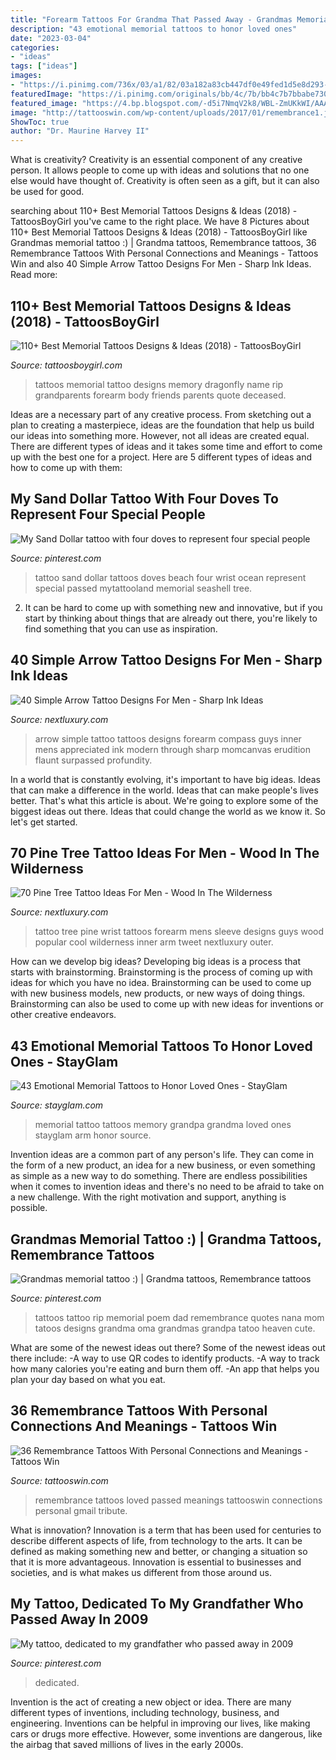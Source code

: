 ```yaml
---
title: "Forearm Tattoos For Grandma That Passed Away - Grandmas Memorial Tattoo :)"
description: "43 emotional memorial tattoos to honor loved ones"
date: "2023-03-04"
categories:
- "ideas"
tags: ["ideas"]
images:
- "https://i.pinimg.com/736x/03/a1/82/03a182a83cb447df0e49fed1d5e8d293--beach-tattoos-ocean-tattoos.jpg?b=t"
featuredImage: "https://i.pinimg.com/originals/bb/4c/7b/bb4c7b7bbabe7300ace8158f82de3bb8.jpg"
featured_image: "https://4.bp.blogspot.com/-d5i7NmqV2k8/WBL-ZmUKkWI/AAAAAAAABxA/Te0KsgHOq0I5-UibHEEX3owL6matsJ-gACLcB/s1600/dragonfly%2Bmemorial%2Btattoos.JPG"
image: "http://tattooswin.com/wp-content/uploads/2017/01/remembrance1.jpg"
ShowToc: true
author: "Dr. Maurine Harvey II"
---
```



What is creativity?
Creativity is an essential component of any creative person. It allows people to come up with ideas and solutions that no one else would have thought of. Creativity is often seen as a gift, but it can also be used for good.

	

		
searching about 110+ Best Memorial Tattoos Designs &amp; Ideas (2018) - TattoosBoyGirl you've came to the right place. We have 8 Pictures about 110+ Best Memorial Tattoos Designs &amp; Ideas (2018) - TattoosBoyGirl like Grandmas memorial tattoo :) | Grandma tattoos, Remembrance tattoos, 36 Remembrance Tattoos With Personal Connections and Meanings - Tattoos Win and also 40 Simple Arrow Tattoo Designs For Men - Sharp Ink Ideas. Read more:
		
    
## 110+ Best Memorial Tattoos Designs &amp; Ideas (2018) - TattoosBoyGirl

<img loading=lazy src="https://4.bp.blogspot.com/-d5i7NmqV2k8/WBL-ZmUKkWI/AAAAAAAABxA/Te0KsgHOq0I5-UibHEEX3owL6matsJ-gACLcB/s1600/dragonfly%2Bmemorial%2Btattoos.JPG" onerror="this.onerror=null;this.src='https://tse1.mm.bing.net/th?id=OIP.6eLVpLLye_tnjXragkwr5QHaHL&amp;pid=15.1';" alt="110+ Best Memorial Tattoos Designs &amp; Ideas (2018) - TattoosBoyGirl">

_Source: tattoosboygirl.com_

>tattoos memorial tattoo designs memory dragonfly name rip grandparents forearm body friends parents quote deceased. 

	

Ideas are a necessary part of any creative process. From sketching out a plan to creating a masterpiece, ideas are the foundation that help us build our ideas into something more. However, not all ideas are created equal. There are different types of ideas and it takes some time and effort to come up with the best one for a project. Here are 5 different types of ideas and how to come up with them: 

    
## My Sand Dollar Tattoo With Four Doves To Represent Four Special People

<img loading=lazy src="https://i.pinimg.com/736x/03/a1/82/03a182a83cb447df0e49fed1d5e8d293--beach-tattoos-ocean-tattoos.jpg?b=t" onerror="this.onerror=null;this.src='https://tse1.mm.bing.net/th?id=OIP.J30hjbMyDTg40S2L_LCNEAHaJ7&amp;pid=15.1';" alt="My Sand Dollar tattoo with four doves to represent four special people">

_Source: pinterest.com_

>tattoo sand dollar tattoos doves beach four wrist ocean represent special passed mytattooland memorial seashell tree. 

	

2. It can be hard to come up with something new and innovative, but if you start by thinking about things that are already out there, you're likely to find something that you can use as inspiration. 

    
## 40 Simple Arrow Tattoo Designs For Men - Sharp Ink Ideas

<img loading=lazy src="http://nextluxury.com/wp-content/uploads/compass-arrow-guys-simple-inner-forearm-tattoo.jpg" onerror="this.onerror=null;this.src='https://tse2.mm.bing.net/th?id=OIP.Bdgi0eSSmNAs9C0UBY5QjQHaHa&amp;pid=15.1';" alt="40 Simple Arrow Tattoo Designs For Men - Sharp Ink Ideas">

_Source: nextluxury.com_

>arrow simple tattoo tattoos designs forearm compass guys inner mens appreciated ink modern through sharp momcanvas erudition flaunt surpassed profundity. 

	

In a world that is constantly evolving, it's important to have big ideas. Ideas that can make a difference in the world. Ideas that can make people's lives better. That's what this article is about. We're going to explore some of the biggest ideas out there. Ideas that could change the world as we know it. So let's get started.

    
## 70 Pine Tree Tattoo Ideas For Men - Wood In The Wilderness

<img loading=lazy src="http://nextluxury.com/wp-content/uploads/popular-mens-pine-tree-tattoo-on-the-wrist.jpg" onerror="this.onerror=null;this.src='https://tse4.mm.bing.net/th?id=OIP._VuPDaAsjyh56bk63LsHPQAAAA&amp;pid=15.1';" alt="70 Pine Tree Tattoo Ideas For Men - Wood In The Wilderness">

_Source: nextluxury.com_

>tattoo tree pine wrist tattoos forearm mens sleeve designs guys wood popular cool wilderness inner arm tweet nextluxury outer. 

	

How can we develop big ideas?
Developing big ideas is a process that starts with brainstorming. Brainstorming is the process of coming up with ideas for which you have no idea. Brainstorming can be used to come up with new business models, new products, or new ways of doing things. Brainstorming can also be used to come up with new ideas for inventions or other creative endeavors.

    
## 43 Emotional Memorial Tattoos To Honor Loved Ones - StayGlam

<img loading=lazy src="https://stayglam.com/wp-content/uploads/2017/05/marcovolontieri_tattoo_17267757_137721776754524_4226180233658630144_nresize.jpg" onerror="this.onerror=null;this.src='https://tse3.mm.bing.net/th?id=OIP.Oi_XgHvWGeCXQLPZAKfQdgHaHa&amp;pid=15.1';" alt="43 Emotional Memorial Tattoos to Honor Loved Ones - StayGlam">

_Source: stayglam.com_

>memorial tattoo tattoos memory grandpa grandma loved ones stayglam arm honor source. 

	

Invention ideas are a common part of any person's life. They can come in the form of a new product, an idea for a new business, or even something as simple as a new way to do something. There are endless possibilities when it comes to invention ideas and there's no need to be afraid to take on a new challenge. With the right motivation and support, anything is possible.

    
## Grandmas Memorial Tattoo :) | Grandma Tattoos, Remembrance Tattoos

<img loading=lazy src="https://i.pinimg.com/736x/bc/c6/2a/bcc62a9a61c6a8423f27af3e3f971034--rip-tattoo-tatoo.jpg" onerror="this.onerror=null;this.src='https://tse4.mm.bing.net/th?id=OIP.-eaRdJe9R2ELZDpeO8fL_AHaHa&amp;pid=15.1';" alt="Grandmas memorial tattoo :) | Grandma tattoos, Remembrance tattoos">

_Source: pinterest.com_

>tattoos tattoo rip memorial poem dad remembrance quotes nana mom tatoos designs grandma oma grandmas grandpa tatoo heaven cute. 

	

What are some of the newest ideas out there?
Some of the newest ideas out there include: 
-A way to use QR codes to identify products. 
-A way to track how many calories you're eating and burn them off. 
-An app that helps you plan your day based on what you eat.

    
## 36 Remembrance Tattoos With Personal Connections And Meanings - Tattoos Win

<img loading=lazy src="http://tattooswin.com/wp-content/uploads/2017/01/remembrance1.jpg" onerror="this.onerror=null;this.src='https://tse2.mm.bing.net/th?id=OIP.zo-TW00O_0yAQIW80i7VIgHaDn&amp;pid=15.1';" alt="36 Remembrance Tattoos With Personal Connections and Meanings - Tattoos Win">

_Source: tattooswin.com_

>remembrance tattoos loved passed meanings tattooswin connections personal gmail tribute. 

	

What is innovation?
Innovation is a term that has been used for centuries to describe different aspects of life, from technology to the arts. It can be defined as making something new and better, or changing a situation so that it is more advantageous. Innovation is essential to businesses and societies, and is what makes us different from those around us.

    
## My Tattoo, Dedicated To My Grandfather Who Passed Away In 2009

<img loading=lazy src="https://i.pinimg.com/originals/bb/4c/7b/bb4c7b7bbabe7300ace8158f82de3bb8.jpg" onerror="this.onerror=null;this.src='https://tse4.mm.bing.net/th?id=OIP.9tcli6eqjpGQ6tj6lCb5kQHaKB&amp;pid=15.1';" alt="My tattoo, dedicated to my grandfather who passed away in 2009">

_Source: pinterest.com_

>dedicated. 

	

Invention is the act of creating a new object or idea. There are many different types of inventions, including technology, business, and engineering. Inventions can be helpful in improving our lives, like making cars or drugs more effective. However, some inventions are dangerous, like the airbag that saved millions of lives in the early 2000s.


